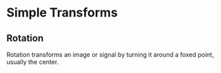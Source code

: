 # Simple Transforms

## Rotation
Rotation transforms an image or signal by turning it around a foxed point, usually the center.
